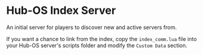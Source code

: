 # Hub-OS Index Server

An initial server for players to discover new and active servers from.

If you want a chance to link from the index, copy the `index_comm.lua` file into your Hub-OS server's scripts folder and modify the `Custom Data` section.
